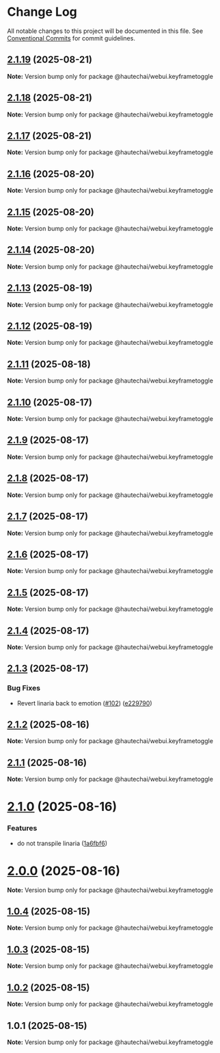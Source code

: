 # Change Log

All notable changes to this project will be documented in this file.
See [Conventional Commits](https://conventionalcommits.org) for commit guidelines.

## [2.1.19](https://github.com/HautechAI/webui/compare/@hautechai/webui.keyframetoggle@2.1.18...@hautechai/webui.keyframetoggle@2.1.19) (2025-08-21)

**Note:** Version bump only for package @hautechai/webui.keyframetoggle

## [2.1.18](https://github.com/HautechAI/webui/compare/@hautechai/webui.keyframetoggle@2.1.17...@hautechai/webui.keyframetoggle@2.1.18) (2025-08-21)

**Note:** Version bump only for package @hautechai/webui.keyframetoggle

## [2.1.17](https://github.com/HautechAI/webui/compare/@hautechai/webui.keyframetoggle@2.1.16...@hautechai/webui.keyframetoggle@2.1.17) (2025-08-21)

**Note:** Version bump only for package @hautechai/webui.keyframetoggle

## [2.1.16](https://github.com/HautechAI/webui/compare/@hautechai/webui.keyframetoggle@2.1.15...@hautechai/webui.keyframetoggle@2.1.16) (2025-08-20)

**Note:** Version bump only for package @hautechai/webui.keyframetoggle

## [2.1.15](https://github.com/HautechAI/webui/compare/@hautechai/webui.keyframetoggle@2.1.14...@hautechai/webui.keyframetoggle@2.1.15) (2025-08-20)

**Note:** Version bump only for package @hautechai/webui.keyframetoggle

## [2.1.14](https://github.com/HautechAI/webui/compare/@hautechai/webui.keyframetoggle@2.1.13...@hautechai/webui.keyframetoggle@2.1.14) (2025-08-20)

**Note:** Version bump only for package @hautechai/webui.keyframetoggle

## [2.1.13](https://github.com/HautechAI/webui/compare/@hautechai/webui.keyframetoggle@2.1.12...@hautechai/webui.keyframetoggle@2.1.13) (2025-08-19)

**Note:** Version bump only for package @hautechai/webui.keyframetoggle

## [2.1.12](https://github.com/HautechAI/webui/compare/@hautechai/webui.keyframetoggle@2.1.11...@hautechai/webui.keyframetoggle@2.1.12) (2025-08-19)

**Note:** Version bump only for package @hautechai/webui.keyframetoggle

## [2.1.11](https://github.com/HautechAI/webui/compare/@hautechai/webui.keyframetoggle@2.1.10...@hautechai/webui.keyframetoggle@2.1.11) (2025-08-18)

**Note:** Version bump only for package @hautechai/webui.keyframetoggle

## [2.1.10](https://github.com/HautechAI/webui/compare/@hautechai/webui.keyframetoggle@2.1.9...@hautechai/webui.keyframetoggle@2.1.10) (2025-08-17)

**Note:** Version bump only for package @hautechai/webui.keyframetoggle

## [2.1.9](https://github.com/HautechAI/webui/compare/@hautechai/webui.keyframetoggle@2.1.8...@hautechai/webui.keyframetoggle@2.1.9) (2025-08-17)

**Note:** Version bump only for package @hautechai/webui.keyframetoggle

## [2.1.8](https://github.com/HautechAI/webui/compare/@hautechai/webui.keyframetoggle@2.1.7...@hautechai/webui.keyframetoggle@2.1.8) (2025-08-17)

**Note:** Version bump only for package @hautechai/webui.keyframetoggle

## [2.1.7](https://github.com/HautechAI/webui/compare/@hautechai/webui.keyframetoggle@2.1.6...@hautechai/webui.keyframetoggle@2.1.7) (2025-08-17)

**Note:** Version bump only for package @hautechai/webui.keyframetoggle

## [2.1.6](https://github.com/HautechAI/webui/compare/@hautechai/webui.keyframetoggle@2.1.5...@hautechai/webui.keyframetoggle@2.1.6) (2025-08-17)

**Note:** Version bump only for package @hautechai/webui.keyframetoggle

## [2.1.5](https://github.com/HautechAI/webui/compare/@hautechai/webui.keyframetoggle@2.1.4...@hautechai/webui.keyframetoggle@2.1.5) (2025-08-17)

**Note:** Version bump only for package @hautechai/webui.keyframetoggle

## [2.1.4](https://github.com/HautechAI/webui/compare/@hautechai/webui.keyframetoggle@2.1.3...@hautechai/webui.keyframetoggle@2.1.4) (2025-08-17)

**Note:** Version bump only for package @hautechai/webui.keyframetoggle

## [2.1.3](https://github.com/HautechAI/webui/compare/@hautechai/webui.keyframetoggle@2.1.2...@hautechai/webui.keyframetoggle@2.1.3) (2025-08-17)

### Bug Fixes

- Revert linaria back to emotion ([#102](https://github.com/HautechAI/webui/issues/102)) ([e229790](https://github.com/HautechAI/webui/commit/e229790dae8eba4b3037bbe41365e5a73ab7f6dc))

## [2.1.2](https://github.com/HautechAI/webui/compare/@hautechai/webui.keyframetoggle@2.1.1...@hautechai/webui.keyframetoggle@2.1.2) (2025-08-16)

**Note:** Version bump only for package @hautechai/webui.keyframetoggle

## [2.1.1](https://github.com/HautechAI/webui/compare/@hautechai/webui.keyframetoggle@2.1.0...@hautechai/webui.keyframetoggle@2.1.1) (2025-08-16)

**Note:** Version bump only for package @hautechai/webui.keyframetoggle

# [2.1.0](https://github.com/HautechAI/webui/compare/@hautechai/webui.keyframetoggle@1.0.4...@hautechai/webui.keyframetoggle@2.1.0) (2025-08-16)

### Features

- do not transpile linaria ([1a6fbf6](https://github.com/HautechAI/webui/commit/1a6fbf6353a0e5028040006b5045170cf83f1ba0))

# [2.0.0](https://github.com/HautechAI/webui/compare/@hautechai/webui.keyframetoggle@1.0.4...@hautechai/webui.keyframetoggle@2.0.0) (2025-08-16)

**Note:** Version bump only for package @hautechai/webui.keyframetoggle

## [1.0.4](https://github.com/HautechAI/webui/compare/@hautechai/webui.keyframetoggle@1.0.3...@hautechai/webui.keyframetoggle@1.0.4) (2025-08-15)

**Note:** Version bump only for package @hautechai/webui.keyframetoggle

## [1.0.3](https://github.com/HautechAI/webui/compare/@hautechai/webui.keyframetoggle@1.0.2...@hautechai/webui.keyframetoggle@1.0.3) (2025-08-15)

**Note:** Version bump only for package @hautechai/webui.keyframetoggle

## [1.0.2](https://github.com/HautechAI/webui/compare/@hautechai/webui.keyframetoggle@1.0.1...@hautechai/webui.keyframetoggle@1.0.2) (2025-08-15)

**Note:** Version bump only for package @hautechai/webui.keyframetoggle

## 1.0.1 (2025-08-15)

**Note:** Version bump only for package @hautechai/webui.keyframetoggle
